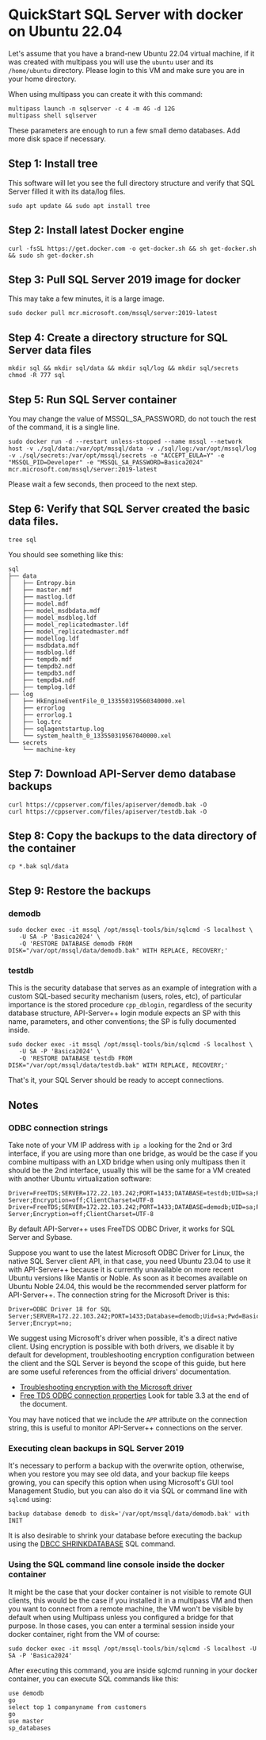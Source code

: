 # QuickStart SQL Server with docker on Ubuntu 22.04

Let's assume that you have a brand-new Ubuntu 22.04 virtual machine, if it was created with multipass you will use the `ubuntu` user and its `/home/ubuntu` directory.
Please login to this VM and make sure you are in your home directory.

When using multipass you can create it with this command:
```
multipass launch -n sqlserver -c 4 -m 4G -d 12G
multipass shell sqlserver
```
These parameters are enough to run a few small demo databases. Add more disk space if necessary.

## Step 1: Install tree
This software will let you see the full directory structure and verify that SQL Server filled it with its data/log files.
```
sudo apt update && sudo apt install tree
```

## Step 2: Install latest Docker engine
```
curl -fsSL https://get.docker.com -o get-docker.sh && sh get-docker.sh && sudo sh get-docker.sh
```

## Step 3: Pull SQL Server 2019 image for docker
This may take a few minutes, it is a large image.
```
sudo docker pull mcr.microsoft.com/mssql/server:2019-latest
```

## Step 4: Create a directory structure for SQL Server data files
```
mkdir sql && mkdir sql/data && mkdir sql/log && mkdir sql/secrets
chmod -R 777 sql
```

## Step 5: Run SQL Server container
You may change the value of MSSQL_SA_PASSWORD, do not touch the rest of the command, it is a single line.
```
sudo docker run -d --restart unless-stopped --name mssql --network host -v ./sql/data:/var/opt/mssql/data -v ./sql/log:/var/opt/mssql/log -v ./sql/secrets:/var/opt/mssql/secrets -e "ACCEPT_EULA=Y" -e "MSSQL_PID=Developer" -e "MSSQL_SA_PASSWORD=Basica2024" mcr.microsoft.com/mssql/server:2019-latest
```
Please wait a few seconds, then proceed to the next step.

## Step 6: Verify that SQL Server created the basic data files.
```
tree sql
```

You should see something like this:
```
sql
├── data
│   ├── Entropy.bin
│   ├── master.mdf
│   ├── mastlog.ldf
│   ├── model.mdf
│   ├── model_msdbdata.mdf
│   ├── model_msdblog.ldf
│   ├── model_replicatedmaster.ldf
│   ├── model_replicatedmaster.mdf
│   ├── modellog.ldf
│   ├── msdbdata.mdf
│   ├── msdblog.ldf
│   ├── tempdb.mdf
│   ├── tempdb2.ndf
│   ├── tempdb3.ndf
│   ├── tempdb4.ndf
│   ├── templog.ldf
├── log
│   ├── HkEngineEventFile_0_133550319560340000.xel
│   ├── errorlog
│   ├── errorlog.1
│   ├── log.trc
│   ├── sqlagentstartup.log
│   └── system_health_0_133550319567040000.xel
└── secrets
    └── machine-key
```

## Step 7: Download API-Server demo database backups
```
curl https://cppserver.com/files/apiserver/demodb.bak -O
curl https://cppserver.com/files/apiserver/testdb.bak -O

```

## Step 8: Copy the backups to the data directory of the container
```
cp *.bak sql/data
```

## Step 9: Restore the backups

### demodb
```
sudo docker exec -it mssql /opt/mssql-tools/bin/sqlcmd -S localhost \
   -U SA -P 'Basica2024' \
   -Q 'RESTORE DATABASE demodb FROM DISK="/var/opt/mssql/data/demodb.bak" WITH REPLACE, RECOVERY;'
```

### testdb
This is the security database that serves as an example of integration with a custom SQL-based security mechanism (users, roles, etc), of particular importance is the stored procedure `cpp_dblogin`, regardless of the security database structure, API-Server++ login module expects an SP with this name, parameters, and other conventions; the SP is fully documented inside.
```
sudo docker exec -it mssql /opt/mssql-tools/bin/sqlcmd -S localhost \
   -U SA -P 'Basica2024' \
   -Q 'RESTORE DATABASE testdb FROM DISK="/var/opt/mssql/data/testdb.bak" WITH REPLACE, RECOVERY;'
```

That's it, your SQL Server should be ready to accept connections.

## Notes

### ODBC connection strings
Take note of your VM IP address with `ip a` looking for the 2nd or 3rd interface, if you are using more than one bridge, as would be the case if you combine multipass with an LXD bridge when using only multipass then it should be the 2nd interface, usually this will be the same for a VM created with another Ubuntu virtualization software:
```
Driver=FreeTDS;SERVER=172.22.103.242;PORT=1433;DATABASE=testdb;UID=sa;PWD=Basica2024;APP=API-Server;Encryption=off;ClientCharset=UTF-8
Driver=FreeTDS;SERVER=172.22.103.242;PORT=1433;DATABASE=demodb;UID=sa;PWD=Basica2024;APP=API-Server;Encryption=off;ClientCharset=UTF-8
```
By default API-Server++ uses FreeTDS ODBC Driver, it works for SQL Server and Sybase.

Suppose you want to use the latest Microsoft ODBC Driver for Linux, the native SQL Server client API, in that case, you need Ubuntu 23.04 to use it with API-Server++ because it is currently unavailable on more recent Ubuntu versions like Mantis or Noble. As soon as it becomes available on Ubuntu Noble 24.04, this would be the recommended server platform for API-Server++.
The connection string for the Microsoft Driver is this:
```
Driver=ODBC Driver 18 for SQL Server;SERVER=172.22.103.242;PORT=1433;Database=demodb;Uid=sa;Pwd=Basica2024;APP=API-Server;Encrypt=no;
```
We suggest using Microsoft's driver when possible, it's a direct native client. Using encryption is possible with both drivers, we disable it by default for development, troubleshooting encryption configuration between the client and the SQL Server is beyond the scope of this guide, but here are some useful references from the official drivers' documentation.
* [Troubleshooting encryption with the Microsoft driver](https://learn.microsoft.com/en-us/sql/connect/odbc/connection-troubleshooting?view=sql-server-ver16)
* [Free TDS ODBC connection properties](https://www.freetds.org/userguide/freetdsconf.html) Look for table 3.3 at the end of the document.

You may have noticed that we include the `APP` attribute on the connection string, this is useful to monitor API-Server++ connections on the server.

### Executing clean backups in SQL Server 2019
It's necessary to perform a backup with the overwrite option, otherwise, when you restore you may see old data, and your backup file keeps growing, you can specify this option when using Microsoft's GUI tool Management Studio, but you can also do it via SQL or command line with `sqlcmd` using:
```
backup database demodb to disk='/var/opt/mssql/data/demodb.bak' with INIT
```
It is also desirable to shrink your database before executing the backup using the [DBCC SHRINKDATABASE](https://learn.microsoft.com/en-us/sql/t-sql/database-console-commands/dbcc-shrinkdatabase-transact-sql?view=sql-server-ver16) SQL command.

### Using the SQL command line console inside the docker container
It might be the case that your docker container is not visible to remote GUI clients, this would be the case if you installed it in a multipass VM and then you want to connect from a remote machine, the VM won't be visible by default when using Multipass unless you configured a bridge for that purpose. In those cases, you can enter a terminal session inside your docker container, right from the VM of course:
```
sudo docker exec -it mssql /opt/mssql-tools/bin/sqlcmd -S localhost -U SA -P 'Basica2024'
```
After executing this command, you are inside sqlcmd running in your docker container, you can execute SQL commands like this:
```
use demodb
go
select top 1 companyname from customers
go
use master
sp_databases
```
